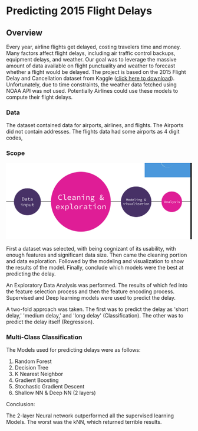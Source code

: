 # Predicting 2015 Flight Delays 


## Overview

Every year, airline flights get delayed, costing travelers time and money. Many factors affect flight delays, including air traffic control backups, equipment delays, and weather. Our goal was to leverage the massive amount of data available on flight punctuality and weather to forecast whether a flight would be delayed. The project is based on the 2015 Flight Delay and Cancellation dataset from Kaggle ([click here to download](https://www.kaggle.com/usdot/flight-delays)). Unfortunately, due to time constraints, the weather data fetched using NOAA API was not used. Potentially Airlines could use these models to compute their flight delays.

### Data
The dataset contained data for airports, airlines, and flights. The Airports did not contain addresses. The flights data had some airports as 4 digit codes, 

### Scope
![Scope](Scope.png)

First a dataset was selected, with being cognizant of its usability, with enough features and significant data size. Then came the cleaning portion and data exploration. Followed by the modeling and visualization to show the results of the model. Finally, conclude which models were the best at predicting the delay.

An Exploratory Data Analysis was performed. The results of which fed into the feature selection process and then the feature encoding process.
Supervised and Deep learning models were used to predict the delay.

A two-fold approach was taken. The first was to predict the delay as 'short delay,' 'medium delay,' and 'long delay' (Classification). The other was to predict the delay itself (Regression).

### Multi-Class Classification

The Models used for predicting delays were as follows:

1. Random Forest
2. Decision Tree
3. K Nearest Neighbor
4. Gradient Boosting
5. Stochastic Gradient Descent 
6. Shallow NN & Deep NN (2 layers)

Conclusion:

The 2-layer Neural network outperformed all the supervised learning Models. The worst was the kNN, which returned terrible results.

## 






